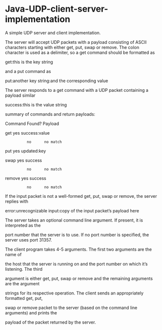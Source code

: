 # Java-UDP-client-server-implementation

A simple UDP server and client implementation.  

The server will accept UDP packets with a payload consisting of ASCII
characters starting with either get, put, swap or remove. The colon character is used as a delimiter, 
so a get command should be formatted as

get:this is the key string

and a put command as

put:another key string:and the corresponding value

The server responds to a get command with a UDP packet containing a payload similar 

success:this is the value string

summary of commands and return payloads:

Command     Found?    Payload

get           yes     success:value

              no      no match

put           yes     updated:key

swap          yes     success

              no      no match

remove        yes     success

              no      no match


If the input packet is not a well-formed get, put, swap or remove, the server replies with

error:unrecognizable input:copy of the input packet’s payload here

The server takes an optional command line argument. If present, it is interpreted as the 

port number that the server is to use. If no port number is specified, the server uses port 31357.

The client program takes 4-5 arguments. The first two arguments are the name of 

the host that the server is running on and the port number on which it’s listening. The third 

argument is either get, put, swap or remove and the remaining arguments are the argument 

strings for its respective operation. The client sends an appropriately formatted get, put, 

swap or remove packet to the server (based on the command line arguments) and prints the 

payload of the packet returned by the server.
